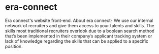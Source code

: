 # era-connect
Era connect's website front-end.  About era connect- We use our internal network of recruiters and give them access to your talents and skills. The skills most traditional recruiters overlook due to a boolean search method that’s been implemented in their company’s applicant tracking system or lack of knowledge regarding the skills that can be applied to a specific position.
